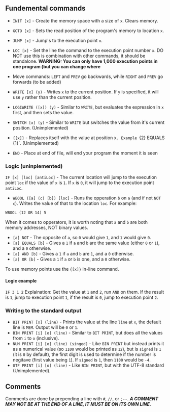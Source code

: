 ## Fundemental commands

- `INIT [x]` - Create the memory space with a size of `x`. Clears memory.
- `GOTO [x]` - Sets the read position of the program's memory to location `x`.
- `JUMP [x]` - Jump's to the execution point `x`.
- `LOC [x]` - Set the line the command to the execution point number `x`. DO NOT use this is combination with other commands, it should be standalone. **WARNING: You can only have 1,000 execution points in one program (but you can change where**
- Move commands: `LEFT` and `PREV` go backwards, while `RIGHT` and `PREV` go forwards (to be added)
- `WRITE [x] (y)` - Writes `x` to the current position. If `y` is specified, it will use `y` rather than the current position.
- `LOGIWRITE ([x]) (y)` - Similar to `WRITE`, but evaluates the expression in `x` first, and then sets the value.

- `SWITCH [x] (y)` - Similar to `WRITE` but switches the value from it's current position. (Unimplemented)
- `{[x]}` - Replaces itself with the value at position x`. Example `{2} EQUALS {1}`. (Unimplemented)
- `END` - Place at end of file, will end your program the moment it is seen

### Logic (uninplemented)

`IF [x] [loc] [antiLoc]` - The current location will jump to the execution point `loc` if the value of `x` is `1`. If `x` is `0`, it will jump to the execution point `antiLoc`.

- `WBOOL ([a] (c) [b]) [loc]` - Runs the opperation `b` on `a` (and if not `NOT` `c`). Writes the value of that to the location `loc`. For example:

```
WBOOL (12 OR 14) 5
```

When it comes to opperators, it is worth noting that `a` and `b` are both memory addresses, NOT binary values.

- `[a] NOT` - The opposite of `a`, so `0` would give `1`, and `1` would give `0`.
- `[a] EQUALS [b]` - Gives a `1` if `a` and `b` are the same value (either `0` or `1`), and a `0` otherwise.
- `[a] AND [b]` - Gives a `1` if `a` and `b` are `1`, and a `0` otherwise.
- `[a] OR [b]` - Gives a `1` if `a` or `b` is one, and a `0` otherwise.

To use memory points use the `{[x]}` in-line command.

#### Logic example

`IF 3 1 2`
Explaination: Get the value at `1` and `2`, run `AND` on them. If the result is `1`, jump to execution point `1`, if the result is `0`, jump to execution point `2`.

### Writing to the standard output

- `BIT PRINT [x] (line)` - Prints the value at the line `line` at `x`, the default line is `MEM`. Output will be `0` or `1`.
- `BIN PRINT [i] [o] (line)` - Similar to `BIT PRINT`, but does all the values from `i` to `o` (inclusive).
- `NUM PRINT [i] [o] (line) (singed)` - Like `BIN PRINT` but instead prints it as a numerical value (so `1100` would be printed as `12`), but is `signed` is `1` (it is `0` by default), the first digit is used to determine if the number is negitave (first value being `1`). If `signed` is `1`, then `1100` would be `-4`.
- `UTF PRINT [i] [o] (line)` - Like `BIN PRINT`, but with the UTF-8 standard (Unimplemented).

## Comments

Comments are done by prepending a line with `#`, `//`, or `;--`. **_A COMMENT MAY NOT BE AT THE END OF A LINE, IT MUST BE ON ITS OWN LINE._**
